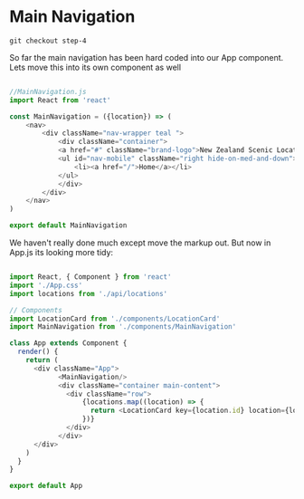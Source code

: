 # Main Navigation

```
git checkout step-4
```

So far the main navigation has been hard coded into our App component. Lets move this into its own component as well

``` javascript

//MainNavigation.js
import React from 'react'

const MainNavigation = ({location}) => (
    <nav>
        <div className="nav-wrapper teal ">
            <div className="container">
            <a href="#" className="brand-logo">New Zealand Scenic Locations</a>
            <ul id="nav-mobile" className="right hide-on-med-and-down">
                <li><a href="/">Home</a></li>
            </ul>
            </div>
        </div>
    </nav>
)

export default MainNavigation

```

We haven't really done much except move the markup out. But now in App.js its looking more tidy:

``` javascript

import React, { Component } from 'react'
import './App.css'
import locations from './api/locations'

// Components
import LocationCard from './components/LocationCard'
import MainNavigation from './components/MainNavigation'

class App extends Component {
  render() {
    return (
      <div className="App">
            <MainNavigation/>
            <div className="container main-content">      
              <div className="row">
                  {locations.map((location) => {
                    return <LocationCard key={location.id} location={location} />
                  })}
              </div>
            </div>
      </div>
    )
  }
}

export default App

```
